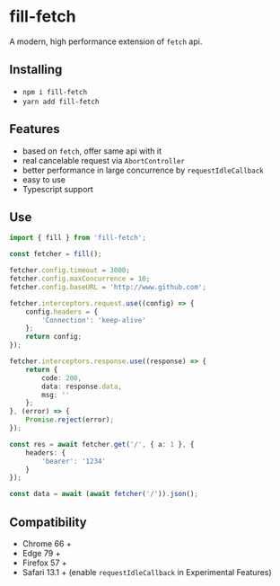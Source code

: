 # fill-fetch

A modern, high performance extension of `fetch` api.

## Installing

- `npm i fill-fetch`
- `yarn add fill-fetch`

## Features

- based on `fetch`, offer same api with it
- real cancelable request via `AbortController`
- better performance in large concurrence by `requestIdleCallback`
- easy to use
- Typescript support

## Use

```ts
import { fill } from 'fill-fetch';

const fetcher = fill();

fetcher.config.timeout = 3000;
fetcher.config.maxConcurrence = 10;
fetcher.config.baseURL = 'http://www.github.com';

fetcher.interceptors.request.use((config) => {
    config.headers = {
        'Connection': 'keep-alive'
    };
    return config;
});

fetcher.interceptors.response.use((response) => {
    return {
        code: 200,
        data: response.data,
        msg: ''
    };
}, (error) => {
    Promise.reject(error);
});

const res = await fetcher.get('/', { a: 1 }, {
    headers: {
        'bearer': '1234'
    }
});

const data = await (await fetcher('/')).json();
```

## Compatibility

- Chrome 66 +
- Edge 79 +
- Firefox 57 +
- Safari 13.1 + (enable `requestIdleCallback` in Experimental Features)
